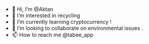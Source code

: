 - 👋 Hi, I’m @Aktan
- 👀 I’m interested in recycling
- 🌱 I’m currently learning cryptocurrency !
- 💞️ I’m looking to collaborate on environmental issues .
- 📫 How to reach me @tabee_app

<!---
Aktan81/Aktan81 is a ✨ special ✨ repository because its `README.md` (this file) appears on your GitHub profile.
You can click the Preview link to take a look at your changes.
--->
